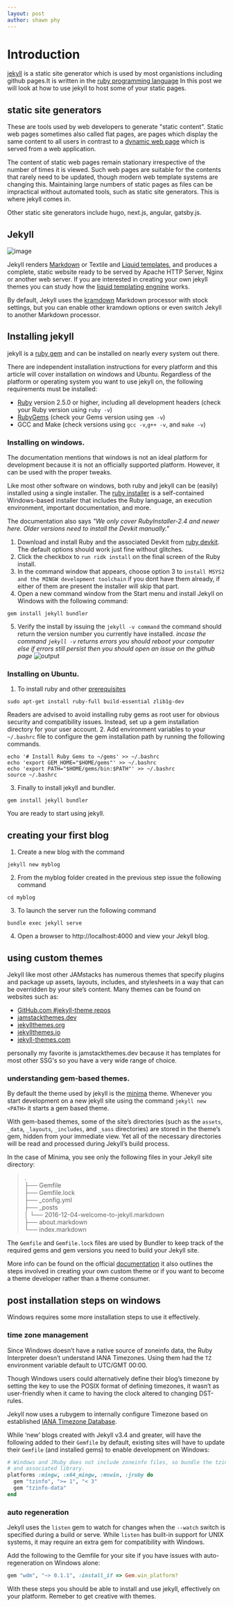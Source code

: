 ```yaml
---
layout: post
author: shawn phy 
--- 
```


# Introduction 
[jekyll](https://jekyllrb.com/) is a static site generator which is used by most organistions including github pages.It is written in the [ruby programming language](https://www.ruby-lang.org/en/) In this post we will look at how to use jekyll to host some of your static pages. 

## static site generators
These are tools used by web developers to generate "static content". Static web pages sometimes also called flat pages, are pages which display the same content to all users in contrast to a [dynamic web page](https://en.wikipedia.org/wiki/Dynamic_web_page) which is served from a web application.

The content of static web pages remain stationary irrespective of the number of times it is viewed. Such web pages are suitable for the contents that rarely need to be updated, though modern web template systems are changing this. Maintaining large numbers of static pages as files can be impractical without automated tools, such as static site generators. This is where jekyll comes in.

Other static site generators include hugo, next.js, angular, gatsby.js. 

## Jekyll

![image](/assets/images/jekyll.png)

Jekyll renders [Markdown](https://www.markdownguide.org/) or Textile and [Liquid templates](https://shopify.github.io/liquid/), and produces a complete, static website ready to be served by Apache HTTP Server, Nginx or another web server. If you are interested in creating your own jekyll themes you can study how the [liquid templating engnine](https://shopify.github.io/liquid/basics/introduction/) works. 

By default, Jekyll uses the [kramdown](https://kramdown.gettalong.org/) Markdown processor with stock settings, but you can enable other kramdown options or even switch Jekyll to another Markdown processor.

## Installing jekyll 
jekyll is a [ruby gem](https://jekyllrb.com/docs/ruby-101/#gems) and can be installed on nearly every system out there. 

There are independent installation instructions for every platform and this article will cover installation on windows and Ubuntu. Regardless of the platform or operating system you want to use jekyll on, the following requirements must be installed:
- [Ruby](https://www.ruby-lang.org/en/downloads/) version 2.5.0 or higher, including all development headers (check your Ruby version using `ruby -v`)
- [RubyGems](https://rubygems.org/pages/download) (check your Gems version using `gem -v`)
- GCC and Make (check versions using `gcc -v`,`g++ -v`, and `make -v`)

### Installing on windows.
The documentation mentions that windows is not an ideal platform for development because it is not an officially supported platform. However, it can be used with the proper tweaks. 

Like most other software on windows, both ruby and jekyll can be (easily) installed using a single installer. The [ruby installer](https://rubyinstaller.org/) is a self-contained Windows-based installer that includes the Ruby language, an execution environment, important documentation, and more.

 The documentation also says *"We only cover RubyInstaller-2.4 and newer here. Older versions need to install the Devkit manually."*

1. Download and install Ruby and the associated Devkit from [ruby devkit](https://rubyinstaller.org/downloads/). The default options should work just fine without glitches.
2. Click the checkbox to `run ridk install` on the final screen of the Ruby install.
3. In the command window that appears, choose option 3 to `install MSYS2 and the MINGW development toolchain` if you dont have them already, if either of them are present the installer will skip that part.
4. Open a new command window from the Start menu and install Jekyll on Windows with the following command:
```
gem install jekyll bundler
```
5. Verify the install by issuing the ```jekyll -v command``` the command should return the version number you currently have installed. *incase the command `jekyll -v` returns errors you should reboot your computer else if errors still persist then you should open an issue on the github page*
![output](assets\images\jekyllversionoutput.png)

### Installing on Ubuntu.
1. To install ruby and other [prerequisites](https://jekyllrb.com/docs/installation/#requirements)
 ``` 
 sudo apt-get install ruby-full build-essential zlib1g-dev
 ```

Readers are advised to avoid installing ruby gems as root user for obvious security and compatibility issues. Instead, set up a gem installation directory for your user account. 
2. Add environment variables to your `~/.bashrc` file to configure the gem installation path by running the following commands. 
``` shell
echo '# Install Ruby Gems to ~/gems' >> ~/.bashrc
echo 'export GEM_HOME="$HOME/gems"' >> ~/.bashrc
echo 'export PATH="$HOME/gems/bin:$PATH"' >> ~/.bashrc
source ~/.bashrc
```

3. Finally to install jekyll and bundler. 
``` shell
gem install jekyll bundler
```
You are ready to start using jekyll. 

## creating your first blog
1. Create a new blog with the command
```
jekyll new myblog
```
2. From the myblog folder created in the previous step issue the following command
```
cd myblog
```
3. To launch the server run the following command 
```
bundle exec jekyll serve
```
4. Open a browser to http://localhost:4000 and view your Jekyll blog. 

## using custom themes
Jekyll like most other JAMstacks has numerous themes that specify plugins and package up assets, layouts, includes, and stylesheets in a way that can be overridden by your site’s content.
Many themes can be found on websites such as: 
- [GitHub.com #jekyll-theme repos](https://github.com/topics/jekyll-theme)
- [jamstackthemes.dev](https://jamstackthemes.dev/ssg/jekyll/)
- [jekyllthemes.org](https://jekyllthemes.org)
- [jekyllthemes.io](https://jekyllthemes.io)
- [jekyll-themes.com](https://jekyll-themes.com)

personally my favorite is jamstackthemes.dev because it has templates for most other SSG's so you have a very wide range of choice. 

### understanding gem-based themes. 
By default the theme used by jekyll is the [minima](https://github.com/jekyll/minima) theme. Whenever you start development on a new jekyll site using the command `jekyll new <PATH>` it starts a gem based theme.

 With gem-based themes, some of the site’s directories (such as the `assets`, `_data`, `_layouts`, `_includes`, and `_sass` directories) are stored in the theme’s gem, hidden from your immediate view. Yet all of the necessary directories will be read and processed during Jekyll’s build process.

In the case of Minima, you see only the following files in your Jekyll site directory:
> .<br>
├── Gemfile<br>
├── Gemfile.lock<br>
├── _config.yml<br>
├── _posts<br>
│    └── 2016-12-04-welcome-to-jekyll.markdown<br>
├── about.markdown<br>
└── index.markdown<br>

The `Gemfile` and `Gemfile.lock` files are used by Bundler to keep track of the required gems and gem versions you need to build your Jekyll site.

More info can be found on the official [documentation](https://jekyllrb.com/docs/themes/) it also outlines the steps involved in creating your own custom theme or if you want to become a theme developer rather than a theme consumer. 

## post installation steps on windows
Windows requires some more installation steps to use it effectively. 

### time zone management
Since Windows doesn’t have a native source of zoneinfo data, the Ruby Interpreter doesn’t understand IANA Timezones. Using them had the `TZ` environment variable default to UTC/GMT 00:00.

Though Windows users could alternatively define their blog’s timezone by setting the key to use the POSIX format of defining timezones, it wasn’t as user-friendly when it came to having the clock altered to changing DST-rules.

Jekyll now uses a rubygem to internally configure Timezone based on established [IANA Timezone Database](https://en.wikipedia.org/wiki/List_of_tz_database_time_zones). 

While ‘new’ blogs created with Jekyll v3.4 and greater, will have the following added to their `Gemfile` by default, existing sites will have to update their `Gemfile` (and installed gems) to enable development on Windows: 
``` ruby
# Windows and JRuby does not include zoneinfo files, so bundle the tzinfo-data gem
# and associated library.
platforms :mingw, :x64_mingw, :mswin, :jruby do
  gem "tzinfo", ">= 1", "< 3"
  gem "tzinfo-data"
end
```

### auto regeneration 
Jekyll uses the `listen` gem to watch for changes when the `--watch` switch is specified during a build or serve. While `listen` has built-in support for UNIX systems, it may require an extra gem for compatibility with Windows.

Add the following to the Gemfile for your site if you have issues with auto-regeneration on Windows alone:
``` ruby 
gem "wdm", "~> 0.1.1", :install_if => Gem.win_platform?
```

With these steps you should be able to install and use jekyll, effectively on your platform. Remeber to get creative with themes. 

